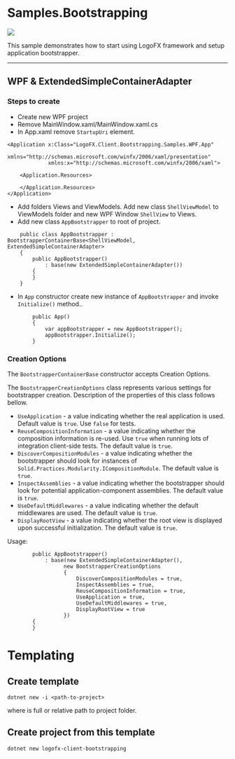 # Samples.Bootstrapping

<img src=https://ci.appveyor.com/api/projects/status/github/logofx/Samples.Bootstrapping>

This sample demonstrates how to start using LogoFX framework and setup application bootstrapper.

---

## WPF & ExtendedSimpleContainerAdapter

### Steps to create

- Create new WPF project
- Remove MainWindow.xaml/MainWindow.xaml.cs
- In App.xaml remove `StartupUri` element.

```
<Application x:Class="LogoFX.Client.Bootstrapping.Samples.WPF.App"
             xmlns="http://schemas.microsoft.com/winfx/2006/xaml/presentation"
             xmlns:x="http://schemas.microsoft.com/winfx/2006/xaml">

    <Application.Resources>
         
    </Application.Resources>
</Application>
```
- Add folders Views and ViewModels. Add new class `ShellViewModel` to ViewModels folder and new WPF Window `ShellView` to Views.
- Add new class `AppBootstrapper` to root of project.

```
    public class AppBootstrapper : BootstrapperContainerBase<ShellViewModel, ExtendedSimpleContainerAdapter>
    {
        public AppBootstrapper()
            : base(new ExtendedSimpleContainerAdapter())
        {
        }
    }
```

- In `App` constructor create new instance of `AppBootstrapper` and invoke `Initialize()` method..
 
```
        public App()
        {
            var appBootstrapper = new AppBootstrapper();
            appBootstrapper.Initialize();
        }
```
### Creation Options

The `BootstrapperContainerBase` constructor accepts Creation Options.

The `BootstrapperCreationOptions` class represents various settings for bootstrapper creation. Description of the properties of this class follows bellow.

- `UseApplication` - a value indicating whether the real application is used. Default value is `true`. Use `false` for tests.
- `ReuseCompositionInformation` - a value indicating whether the composition information is re-used. Use `true` when running lots of integration client-side tests. The default value is `true`.
- `DiscoverCompositionModules` - a value indicating whether the bootstrapper should look for instances of `Solid.Practices.Modularity.ICompositionModule`. The default value is `true`.
- `InspectAssemblies` - a value indicating whether the bootstrapper should look for potential application-component assemblies. The default value is `true`.
- `UseDefaultMiddlewares` - a value indicating whether the default middlewares are used. The default value is `true`.
- `DisplayRootView` - a value indicating whether the root view is displayed upon successful initialization. The default value is `true`.

Usage:

```
        public AppBootstrapper()
            : base(new ExtendedSimpleContainerAdapter(),
                  new BootstrapperCreationOptions
                  {
                      DiscoverCompositionModules = true,
                      InspectAssemblies = true,
                      ReuseCompositionInformation = true,
                      UseApplication = true,
                      UseDefaultMiddlewares = true,
                      DisplayRootView = true
                  })
        {
        }
```

# Templating

## Create template

```
dotnet new -i <path-to-project>
```

where <path-to-project> is full or relative path to project folder.
  
## Create project from this template

```
dotnet new logofx-client-bootstrapping
```

